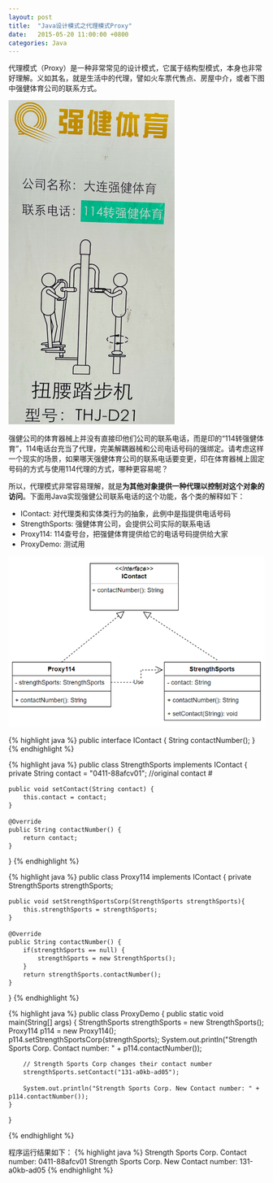 ```yaml
---
layout: post
title:  "Java设计模式之代理模式Proxy"
date:   2015-05-20 11:00:00 +0800
categories: Java
--- 
```


代理模式（Proxy）是一种非常常见的设计模式，它属于结构型模式，本身也非常好理解。义如其名，就是生活中的代理，譬如火车票代售点、房屋中介，或者下图中强健体育公司的联系方式。

![pic](/images/2015-05-06.png)

强健公司的体育器械上并没有直接印他们公司的联系电话，而是印的“114转强健体育”，114电话台充当了代理，完美解耦器械和公司电话号码的强绑定。请考虑这样一个现实的场景，如果哪天强健体育公司的联系电话要变更，印在体育器械上固定号码的方式与使用114代理的方式，哪种更容易呢？

所以，代理模式非常容易理解，就是**为其他对象提供一种代理以控制对这个对象的访问**。下面用Java实现强健公司联系电话的这个功能，各个类的解释如下：

* IContact: 对代理类和实体类行为的抽象，此例中是指提供电话号码
* StrengthSports: 强健体育公司，会提供公司实际的联系电话
* Proxy114: 114查号台，把强健体育提供给它的电话号码提供给大家
* ProxyDemo: 测试用

![pic](/images/2015-05-20-proxy.png)

{% highlight java %}
public interface IContact {
    String contactNumber();
}
{% endhighlight %}

{% highlight java %}
public class StrengthSports implements IContact {
    private String contact = "0411-88afcv01";   //original contact #

    public void setContact(String contact) {
        this.contact = contact;
    }

    @Override
    public String contactNumber() {
        return contact;
    }
}
{% endhighlight %}

{% highlight java %}
public class Proxy114 implements IContact {
    private StrengthSports strengthSports;

    public void setStrengthSportsCorp(StrengthSports strengthSports){
        this.strengthSports = strengthSports;
    }

    @Override
    public String contactNumber() {
        if(strengthSports == null) {
            strengthSports = new StrengthSports();
        }
        return strengthSports.contactNumber();
    }
}
{% endhighlight %}

{% highlight java %}
public class ProxyDemo {
    public static void main(String[] args) {
        StrengthSports strengthSports = new StrengthSports();
        Proxy114 p114 = new Proxy114();
        p114.setStrengthSportsCorp(strengthSports);
        System.out.println("Strength Sports Corp. Contact number: " + p114.contactNumber());

        // Strength Sports Corp changes their contact number
        strengthSports.setContact("131-a0kb-ad05");

        System.out.println("Strength Sports Corp. New Contact number: " + p114.contactNumber());
    }
}

{% endhighlight %}

程序运行结果如下：
{% highlight java %}
Strength Sports Corp. Contact number: 0411-88afcv01
Strength Sports Corp. New Contact number: 131-a0kb-ad05
{% endhighlight %} 